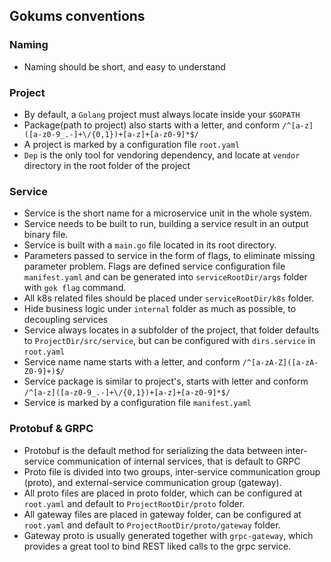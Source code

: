 ## Gokums conventions

### Naming

- Naming should be short, and easy to understand

### Project

- By default, a `Golang` project must always locate inside your `$GOPATH`
- Package(path to project) also starts with a letter, and conform `/^[a-z]([a-z0-9_.-]+\/{0,1})+[a-z]+[a-z0-9]*$/`
- A project is marked by a configuration file `root.yaml`
- `Dep` is the only tool for vendoring dependency, and locate at `vendor` directory in the root folder of the project

### Service

- Service is the short name for a microservice unit in the whole system.
- Service needs to be built to run, building a service result in an output binary file.
- Service is built with a `main.go` file located in its root directory.
- Parameters passed to service in the form of flags, to eliminate missing parameter problem. Flags are defined service configuration file `manifest.yaml`  and can be generated into `serviceRootDir/args` folder with `gok flag` command.
- All k8s related files should be placed under `serviceRootDir/k8s` folder.
- Hide business logic under `internal` folder as much as possible, to decoupling services
- Service always locates in a subfolder of the project, that folder defaults to `ProjectDir/src/service`, but can be configured with `dirs.service` in `root.yaml`
- Service name name starts with a letter, and conform `/^[a-zA-Z]([a-zA-Z0-9]+)$/`
- Service package is similar to project's, starts with letter and conform `/^[a-z]([a-z0-9_.-]+\/{0,1})+[a-z]+[a-z0-9]*$/`
- Service is marked by a configuration file `manifest.yaml`

### Protobuf & GRPC

- Protobuf is the default method for serializing the data between inter-service communication of internal services, that is default to GRPC
- Proto file is divided into two groups, inter-service communication group (proto), and external-service communication group (gateway).
- All proto files are placed in proto folder, which can be configured at `root.yaml` and default to `ProjectRootDir/proto` folder.
- All gateway files are placed in gateway folder, can be configured at `root.yaml` and default to `ProjectRootDir/proto/gateway` folder.
- Gateway proto is usually generated together with `grpc-gateway`, which provides a great tool to bind REST liked calls to the grpc service.